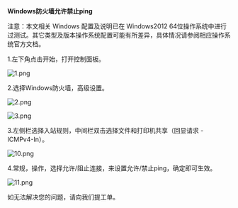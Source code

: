 **Windows防火墙允许禁止ping**

注意：本文相关 Windows 配置及说明已在 Windows2012 64位操作系统中进行过测试。其它类型及版本操作系统配置可能有所差异，具体情况请参阅相应操作系统官方文档。

1.左下角点击开始，打开控制面板。

![1.png](http://img1.jcloudcs.com/cms/daec309e-77d8-4027-bc05-861cf8d7b5ef20170810112338.png)

2.选择Windows防火墙，高级设置。

![2.png](http://img1.jcloudcs.com/cms/00118460-ffff-4529-9006-db84d63b29a020170810112508.png)

![3.png](http://img1.jcloudcs.com/cms/30b6e2cc-2dc6-40fc-beb4-82ef610d8d2e20170810112539.png)

3.左侧栏选择入站规则，中间栏双击选择文件和打印机共享（回显请求 - ICMPv4-In）。

![10.png](https://img1.jcloudcs.com/cms/d97b81cd-4c98-4e10-bc22-4aeb38b8d90e20170810114319.png)

4.常规，操作，选择允许/阻止连接，来设置允许/禁止ping，确定即可生效。

![11.png](https://img1.jcloudcs.com/cms/47859573-e5c0-41a2-a6b9-aa3e331ad76e20170810114525.png)

如无法解决您的问题，请向我们提工单。